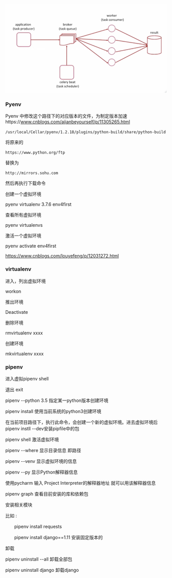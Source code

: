 ![](../rabbit_mq/img/WX20200614-104010@2x.png)

### Pyenv

Pyenv 中修改这个路径下的对应版本的文件，为制定版本加速https://www.cnblogs.com/ajianbeyourself/p/11305265.html

`/usr/local/Cellar/pyenv/1.2.18/plugins/python-build/share/python-build`

将原来的

```
https://www.python.org/ftp
```

替换为

```
http://mirrors.sohu.com
```

然后再执行下载命令

创建一个虚拟环境

pyenv virtualenv 3.7.6 env4first

查看所有虚拟环境

pyenv virtualenvs

激活一个虚拟环境

pyenv activate env4first



https://www.cnblogs.com/louyefeng/p/12031272.html





### virtualenv

进入，列出虚拟环境

workon

推出环境

Deactivate

删除环境

rmvirtualenv xxxx

创建环境

mkvirtualenv xxxx

### pipenv

进入虚拟pipenv shell

退出 exit

pipenv --python 3.5 指定某一python版本创建环境

pipenv install  使用当前系统的python3创建环境

在当前项目路径下，执行此命令，会创建一个新的虚拟环境。进去虚拟环境后pipenv instll --dev安装pipfile中的包

pipenv shell 激活虚拟环境

pipenv --where 显示目录信息 即路径 

pipenv --venv 显示虚拟环境的信息 

 

pipenv --py 显示Python解释器信息 

使用pycharm  输入 Project Interpreter的解释器地址 就可以用该解释器信息 

 

pipenv graph 查看目前安装的库和依赖包

 

安装相关模块 

比如 :

　　pipenv install requests 

　　pipenv install django==1.11 安装固定版本的

 

卸载

pipenv uninstall --all 卸载全部包

pipenv uninstall django 卸载django